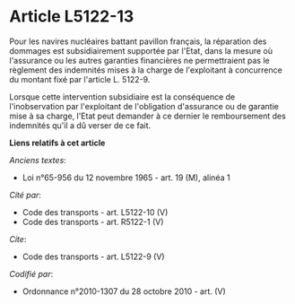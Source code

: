 # Article L5122-13

Pour les navires nucléaires battant pavillon français, la réparation des dommages est subsidiairement supportée par l'Etat,
dans la mesure où l'assurance ou les autres garanties financières ne permettraient pas le règlement des indemnités mises à la
charge de l'exploitant à concurrence du montant fixé par l'article L. 5122-9. 

Lorsque cette intervention subsidiaire est la conséquence de l'inobservation par l'exploitant de l'obligation d'assurance ou
de garantie mise à sa charge, l'Etat peut demander à ce dernier le remboursement des indemnités qu'il a dû verser de ce fait.

**Liens relatifs à cet article**

_Anciens textes_:

  - Loi n°65-956 du 12 novembre 1965 - art. 19 (M), alinéa 1

_Cité par_:

  - Code des transports - art. L5122-10 (V)
  - Code des transports - art. R5122-1 (V)

_Cite_:

  - Code des transports - art. L5122-9 (V)

_Codifié par_:

  - Ordonnance n°2010-1307 du 28 octobre 2010 - art. (V)

